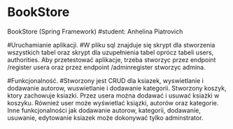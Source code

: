 # BookStore
BookStore (Spring Framework)
#student: Anhelina Piatrovich


#Uruchamianie aplikacji.
#W pliku sql znajduje się skrypt dla stworzenia wszystkich tabel oraz skrypt dla uzupełnienia tabel oprócz tabeli
users, authorities. Aby przetestować aplikacje, trzeba stworzyc przez endpoint  /register usera oraz przez endpoint /adminregister
stworzyc admina.

#Funkcjonalność. 
#Stworzony jest CRUD dla ksiazek, wyswietlanie i dodawanie autorow, 
wuswietlanie i dodawanie kategorii. Stworzony koszyk, ktory zachowuje ksiazki.
Przez usera można dodawać i usuwać ksiażki w koszyku. Również user 
może wyświetlać ksiązki, autorów oraz kategorie.
Inne funkcjonalności jak dodawanie autorow, kategorii, 
dodawanie, usuwanie, edytowanie ksiazek może dokonywać tylko adminstrator.
